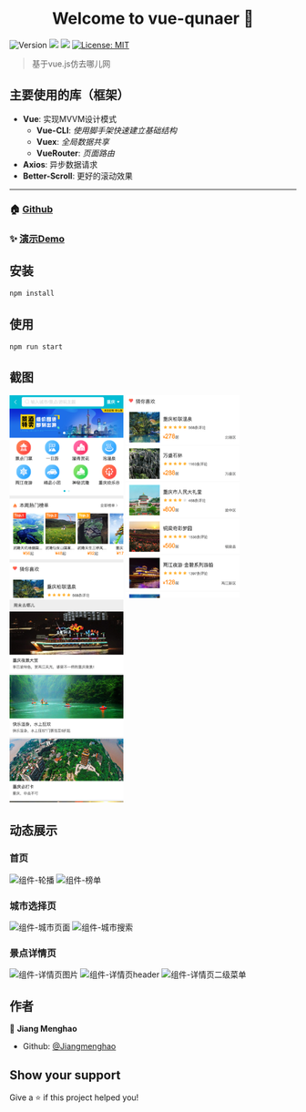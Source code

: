 <h1 align="center">Welcome to vue-qunaer 👋</h1>
<p>
  <img alt="Version" src="https://img.shields.io/badge/version-1.0.0-blue.svg?cacheSeconds=2592000" />
  <img src="https://img.shields.io/badge/node-%3E%3D%206.0.0-blue.svg" />
  <img src="https://img.shields.io/badge/npm-%3E%3D%203.0.0-blue.svg" />
  <a href="#" target="_blank">
    <img alt="License: MIT" src="https://img.shields.io/badge/License-MIT-yellow.svg" />
  </a>
</p>

> 基于vue.js仿去哪儿网

## 主要使用的库（框架）

- **Vue**: 实现MVVM设计模式
  - **Vue-CLI**: *使用脚手架快速建立基础结构*
  - **Vuex**: *全局数据共享*
  - **VueRouter**: *页面路由*
- **Axios**: 异步数据请求
- **Better-Scroll**: 更好的滚动效果

--- 

### 🏠 [Github](https://github.com/Jiangmenghao/vue-qunaer)

### ✨ [演示Demo](https://qunaer.maoxiaohei.top)

## 安装

```sh
npm install
```

## 使用

```sh
npm run start
```

## 截图
<img src="./demo-imgs/screenshot/home.png" style="width: 200px" alt="截图-主页"/>
<img src="./demo-imgs/screenshot/like.png" style="width: 200px" alt="截图-猜你喜欢"/>
<img src="./demo-imgs/screenshot/weekend.png" style="width: 200px" alt="截图-周末去哪儿"/>

## 动态展示
### 首页
<img src="./demo-imgs/gif/轮播展示.gif" style="width: 200px" alt="组件-轮播"/>
<img src="./demo-imgs/gif/热门榜单展示.gif" style="width: 200px" alt="组件-榜单"/>

### 城市选择页
<img src="./demo-imgs/gif/城市页展示.gif" style="width: 200px" alt="组件-城市页面"/>
<img src="./demo-imgs/gif/城市搜索展示.gif" style="width: 200px" alt="组件-城市搜索"/>

### 景点详情页
<img src="./demo-imgs/gif/详情页-图片展示.gif" style="width: 200px" alt="组件-详情页图片"/>
<img src="./demo-imgs/gif/详情页-header展示.gif" style="width: 200px" alt="组件-详情页header"/>
<img src="./demo-imgs/gif/详情页-二级菜单展示.gif" style="width: 200px" alt="组件-详情页二级菜单"/>

## 作者

👤 **Jiang Menghao**

* Github: [@Jiangmenghao](https://github.com/Jiangmenghao)

## Show your support

Give a ⭐️ if this project helped you!
